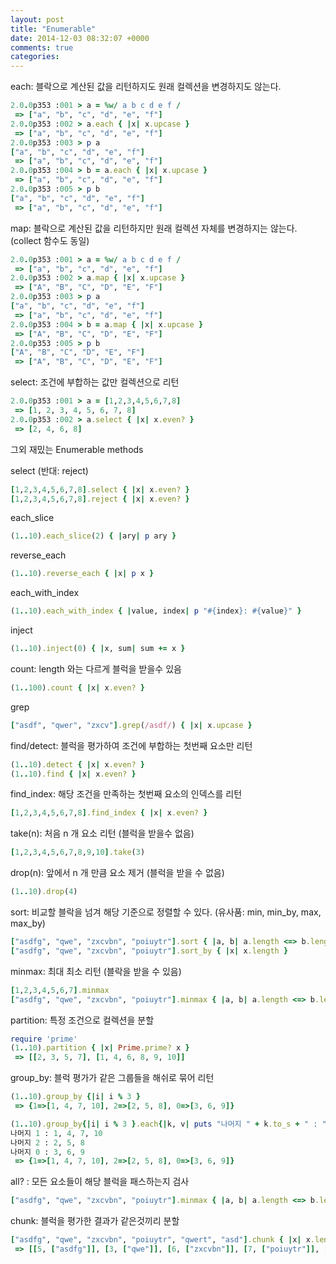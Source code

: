 ```yaml
---
layout: post
title: "Enumerable"
date: 2014-12-03 08:32:07 +0000
comments: true
categories:
---
```


each: 블락으로 계산된 값을 리턴하지도 원래 컬렉션을 변경하지도 않는다.
```ruby
2.0.0p353 :001 > a = %w/ a b c d e f /
 => ["a", "b", "c", "d", "e", "f"]
2.0.0p353 :002 > a.each { |x| x.upcase }
 => ["a", "b", "c", "d", "e", "f"]
2.0.0p353 :003 > p a
["a", "b", "c", "d", "e", "f"]
 => ["a", "b", "c", "d", "e", "f"]
2.0.0p353 :004 > b = a.each { |x| x.upcase }
 => ["a", "b", "c", "d", "e", "f"]
2.0.0p353 :005 > p b
["a", "b", "c", "d", "e", "f"]
 => ["a", "b", "c", "d", "e", "f"]
```

map: 블락으로 계산된 값을 리턴하지만 원래 컬렉션 자체를 변경하지는 않는다. (collect 함수도 동일)
```ruby
2.0.0p353 :001 > a = %w/ a b c d e f /
 => ["a", "b", "c", "d", "e", "f"]
2.0.0p353 :002 > a.map { |x| x.upcase }
 => ["A", "B", "C", "D", "E", "F"]
2.0.0p353 :003 > p a
["a", "b", "c", "d", "e", "f"]
 => ["a", "b", "c", "d", "e", "f"]
2.0.0p353 :004 > b = a.map { |x| x.upcase }
 => ["A", "B", "C", "D", "E", "F"]
2.0.0p353 :005 > p b
["A", "B", "C", "D", "E", "F"]
 => ["A", "B", "C", "D", "E", "F"]
```

select: 조건에 부합하는 값만 컬렉션으로 리턴
```ruby
2.0.0p353 :001 > a = [1,2,3,4,5,6,7,8]
 => [1, 2, 3, 4, 5, 6, 7, 8]
2.0.0p353 :002 > a.select { |x| x.even? }
 => [2, 4, 6, 8]
```

그외 재밌는 Enumerable methods


select (반대: reject)
```ruby
[1,2,3,4,5,6,7,8].select { |x| x.even? }
[1,2,3,4,5,6,7,8].reject { |x| x.even? }
```

each_slice
```ruby
(1..10).each_slice(2) { |ary| p ary }
```
reverse_each
```ruby
(1..10).reverse_each { |x| p x }
```
each_with_index
```ruby
(1..10).each_with_index { |value, index| p "#{index}: #{value}" }
```

inject
```ruby
(1..10).inject(0) { |x, sum| sum += x }
```

count: length 와는 다르게 블럭을 받을수 있음
```ruby
(1..100).count { |x| x.even? }
```

grep
```ruby
["asdf", "qwer", "zxcv"].grep(/asdf/) { |x| x.upcase }
```

find/detect: 블럭을 평가하여 조건에 부합하는 첫번째 요소만 리턴
```ruby
(1..10).detect { |x| x.even? }
(1..10).find { |x| x.even? }
```

find_index: 해당 조건을 만족하는 첫번째 요소의 인덱스를 리턴
```ruby
[1,2,3,4,5,6,7,8].find_index { |x| x.even? }
```

take(n): 처음 n 개 요소 리턴 (블럭을 받을수 없음)
```ruby
[1,2,3,4,5,6,7,8,9,10].take(3)
```

drop(n): 앞에서 n 개 만큼 요소 제거 (블럭을 받을 수 없음)
```ruby
(1..10).drop(4)
```

sort: 비교할 블락을 넘겨 해당 기준으로 정렬할 수 있다. (유사품: min, min_by, max, max_by)
```ruby
["asdfg", "qwe", "zxcvbn", "poiuytr"].sort { |a, b| a.length <=> b.length }
["asdfg", "qwe", "zxcvbn", "poiuytr"].sort_by { |x| x.length }
```

minmax: 최대 최소 리턴 (블락을 받을 수 있음)
```ruby
[1,2,3,4,5,6,7].minmax
["asdfg", "qwe", "zxcvbn", "poiuytr"].minmax { |a, b| a.length <=> b.length }
```

partition: 특정 조건으로 컬렉션을 분할
```ruby
require 'prime'
(1..10).partition { |x| Prime.prime? x }
 => [[2, 3, 5, 7], [1, 4, 6, 8, 9, 10]]
```

group_by: 블럭 평가가 같은 그룹들을 해쉬로 묶어 리턴
```ruby
(1..10).group_by {|i| i % 3 }
 => {1=>[1, 4, 7, 10], 2=>[2, 5, 8], 0=>[3, 6, 9]}

(1..10).group_by{|i| i % 3 }.each{|k, v| puts "나머지 " + k.to_s + " : " + v.join(", ")}
나머지 1 : 1, 4, 7, 10
나머지 2 : 2, 5, 8
나머지 0 : 3, 6, 9
 => {1=>[1, 4, 7, 10], 2=>[2, 5, 8], 0=>[3, 6, 9]}
```

all? : 모든 요소들이 해당 블럭을 패스하는지 검사
```ruby
["asdfg", "qwe", "zxcvbn", "poiuytr"].minmax { |a, b| a.length <=> b.length }
```

chunk: 블럭을 평가한 결과가 같은것끼리 분할
```ruby
["asdfg", "qwe", "zxcvbn", "poiuytr", "qwert", "asd"].chunk { |x| x.length }.to_a
 => [[5, ["asdfg"]], [3, ["qwe"]], [6, ["zxcvbn"]], [7, ["poiuytr"]], [5, ["qwert"]], [3, ["asd"]]]
```

